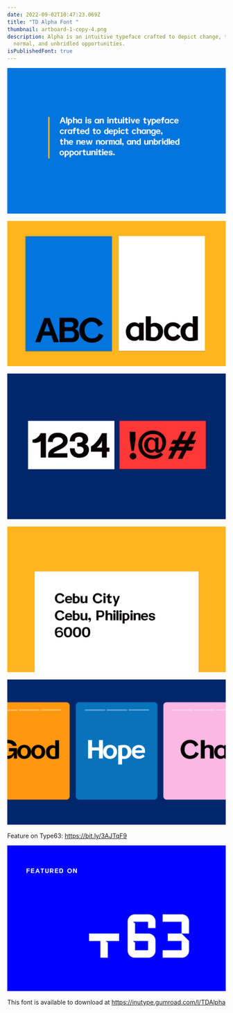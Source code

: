 ```yaml
---
date: 2022-09-02T10:47:23.069Z
title: "TD Alpha Font "
thumbnail: artboard-1-copy-4.png
description: Alpha is an intuitive typeface crafted to depict change, the new
  normal, and unbridled opportunities.
isPublishedFont: true
---
```

![](artboard-1-copy.png)

![](artboard-1-copy-2.png)

![](artboard-1-copy-3.png)

![](artboard-2.png)

![](artboard-1-copy-5.png)

Feature on Type63: https://bit.ly/3AJTqF9

![](artboard-3.png)

This font is available to download at https://inutype.gumroad.com/l/TDAlpha